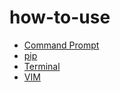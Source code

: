 # how-to-use

- [Command Prompt](https://github.com/JakeAndTheRobot/how-to-use/blob/main/command-prompt.md)
- [pip](https://github.com/JakeAndTheRobot/how-to-use/blob/main/pip.md)
- [Terminal](https://github.com/JakeAndTheRobot/how-to-use/blob/main/terminal.md)
- [VIM](https://github.com/JakeAndTheRobot/how-to-use/blob/main/vim.md)
